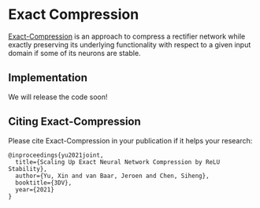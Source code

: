 # Exact Compression
[Exact-Compression](https://arxiv.org/pdf/2102.07804.pdf) is an approach to compress a rectifier network while exactly preserving its underlying functionality with respect to a given input domain if some of its neurons are stable.

## Implementation
We will release the code soon!

## Citing Exact-Compression
Please cite Exact-Compression in your publication if it helps your research:

```
@inproceedings{yu2021joint,
  title={Scaling Up Exact Neural Network Compression by ReLU Stability},
  author={Yu, Xin and van Baar, Jeroen and Chen, Siheng},
  booktitle={3DV},
  year={2021}
}
```
